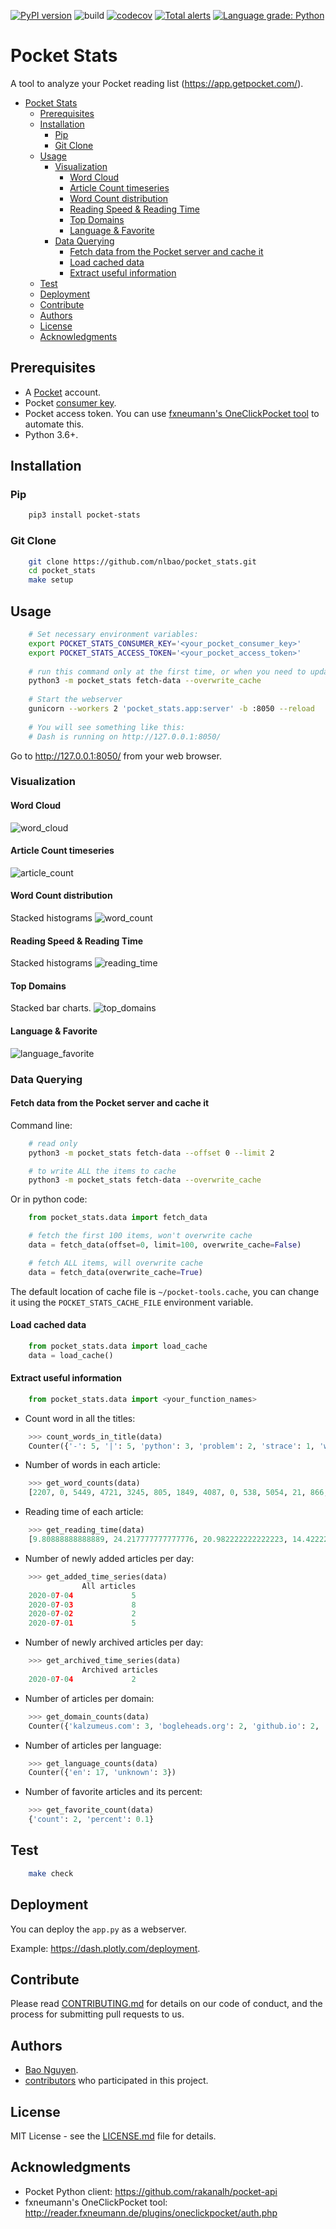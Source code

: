 [![PyPI version](https://badge.fury.io/py/pocket-stats.svg)](https://badge.fury.io/py/pocket-stats)
![build](https://github.com/nlbao/pocket_stats/workflows/build/badge.svg)
[![codecov](https://codecov.io/gh/nlbao/pocket_stats/branch/master/graph/badge.svg)](https://codecov.io/gh/nlbao/pocket_stats)
[![Total alerts](https://img.shields.io/lgtm/alerts/g/nlbao/pocket_stats.svg?logo=lgtm&logoWidth=18)](https://lgtm.com/projects/g/nlbao/pocket_stats/alerts/)
[![Language grade: Python](https://img.shields.io/lgtm/grade/python/g/nlbao/pocket_stats.svg?logo=lgtm&logoWidth=18)](https://lgtm.com/projects/g/nlbao/pocket_stats/context:python)

# Pocket Stats

A tool to analyze your Pocket reading list (https://app.getpocket.com/).

- [Pocket Stats](#pocket-stats)
  - [Prerequisites](#prerequisites)
  - [Installation](#installation)
    - [Pip](#pip)
    - [Git Clone](#git-clone)
  - [Usage](#usage)
    - [Visualization](#visualization)
      - [Word Cloud](#word-cloud)
      - [Article Count timeseries](#article-count-timeseries)
      - [Word Count distribution](#word-count-distribution)
      - [Reading Speed & Reading Time](#reading-speed--reading-time)
      - [Top Domains](#top-domains)
      - [Language & Favorite](#language--favorite)
    - [Data Querying](#data-querying)
      - [Fetch data from the Pocket server and cache it](#fetch-data-from-the-pocket-server-and-cache-it)
      - [Load cached data](#load-cached-data)
      - [Extract useful information](#extract-useful-information)
  - [Test](#test)
  - [Deployment](#deployment)
  - [Contribute](#contribute)
  - [Authors](#authors)
  - [License](#license)
  - [Acknowledgments](#acknowledgments)


## Prerequisites
* A [Pocket](https://app.getpocket.com/) account.
* Pocket [consumer key](https://getpocket.com/developer/apps/new).
* Pocket access token. You can use [fxneumann's OneClickPocket tool](http://reader.fxneumann.de/plugins/oneclickpocket/auth.php) to automate this.
* Python 3.6+.


## Installation
### Pip
```bash
    pip3 install pocket-stats
```

### Git Clone
```bash
    git clone https://github.com/nlbao/pocket_stats.git
    cd pocket_stats
    make setup
```


## Usage

```bash
    # Set necessary environment variables:
    export POCKET_STATS_CONSUMER_KEY='<your_pocket_consumer_key>'
    export POCKET_STATS_ACCESS_TOKEN='<your_pocket_access_token>'
    
    # run this command only at the first time, or when you need to update the data
    python3 -m pocket_stats fetch-data --overwrite_cache
    
    # Start the webserver
    gunicorn --workers 2 'pocket_stats.app:server' -b :8050 --reload
    
    # You will see something like this:
    # Dash is running on http://127.0.0.1:8050/
```
Go to http://127.0.0.1:8050/ from your web browser.

### Visualization
#### Word Cloud
![word_cloud](https://user-images.githubusercontent.com/4289177/87027187-cca22180-c1aa-11ea-89cb-ae1b91493934.png)

#### Article Count timeseries
![article_count](https://user-images.githubusercontent.com/4289177/87027476-38848a00-c1ab-11ea-9115-925dc0660815.png)

#### Word Count distribution
Stacked histograms
![word_count](https://user-images.githubusercontent.com/4289177/87027494-3de1d480-c1ab-11ea-9bfd-ded18cb4025b.png)

#### Reading Speed & Reading Time
Stacked histograms
![reading_time](https://user-images.githubusercontent.com/4289177/87027500-3fab9800-c1ab-11ea-8a57-be4cb7eaf168.png)

#### Top Domains
Stacked bar charts.
![top_domains](https://user-images.githubusercontent.com/4289177/87027511-420df200-c1ab-11ea-85c9-08f08f546caf.png)

#### Language & Favorite
![language_favorite](https://user-images.githubusercontent.com/4289177/87027522-463a0f80-c1ab-11ea-8436-352adc72266b.png)

### Data Querying
#### Fetch data from the Pocket server and cache it
Command line:
```bash
    # read only
    python3 -m pocket_stats fetch-data --offset 0 --limit 2

    # to write ALL the items to cache
    python3 -m pocket_stats fetch-data --overwrite_cache
```

Or in python code:
```python
    from pocket_stats.data import fetch_data

    # fetch the first 100 items, won't overwrite cache
    data = fetch_data(offset=0, limit=100, overwrite_cache=False)

    # fetch ALL items, will overwrite cache
    data = fetch_data(overwrite_cache=True)
```
The default location of cache file is `~/pocket-tools.cache`, you can change it using the `POCKET_STATS_CACHE_FILE` environment variable.

#### Load cached data
```python
    from pocket_stats.data import load_cache
    data = load_cache()
```

#### Extract useful information
``` python
    from pocket_stats.data import <your_function_names>
```

- Count word in all the titles:
```python
    >>> count_words_in_title(data)
    Counter({'-': 5, '|': 5, 'python': 3, 'problem': 2, 'strace': 1, 'wow': 1, 'much': 1, 'syscall': 1, 'martin': 1, 'heinz': 1, 'personal': 1, 'website': 1, '&': 1, 'blog': 1, 'call': 1, 'programmer,': 1})
```

- Number of words in each article:
```python
    >>> get_word_counts(data)
    [2207, 0, 5449, 4721, 3245, 805, 1849, 4087, 0, 538, 5054, 21, 866, 266, 1146, 213, 823, 3551, 787, 0]
```

- Reading time of each article:
```python
    >>> get_reading_time(data)
    [9.80888888888889, 24.217777777777776, 20.982222222222223, 14.422222222222222, 3.577777777777778, 8.217777777777778, 18.164444444444445, 2.391111111111111, 22.462222222222223, 0.09333333333333334, 3.848888888888889, 1.1822222222222223, 5.093333333333334, 0.9466666666666667, 3.6577777777777776, 15.782222222222222, 3.497777777777778]
```

- Number of newly added articles per day:
```python
    >>> get_added_time_series(data) 
                All articles
    2020-07-04             5
    2020-07-03             8
    2020-07-02             2
    2020-07-01             5
```

- Number of newly archived articles per day:
```python
    >>> get_archived_time_series(data)
                Archived articles
    2020-07-04             2
```

- Number of articles per domain:
```python
    >>> get_domain_counts(data)
    Counter({'kalzumeus.com': 3, 'bogleheads.org': 2, 'github.io': 2, 'brendangregg.com': 1, 'martinheinz.dev': 1, 'awealthofcommonsense.com': 1, 'jlcollinsnh.com': 1, 'callan.com': 1, 'engineerseekingfire.com': 1, 'arxiv.org': 1, 'popularmechanics.com': 1, 'dolpages.com': 1, 'economist.com': 1, 'romantomjak.com': 1, 'digitalocean.com': 1, 'deepnote.com': 1})
```

- Number of articles per language:
```python
    >>> get_language_counts(data)
    Counter({'en': 17, 'unknown': 3})
```

- Number of favorite articles and its percent:
```python
    >>> get_favorite_count(data)
    {'count': 2, 'percent': 0.1}
```

## Test
```bash
    make check
```

## Deployment
You can deploy the `app.py` as a webserver.

Example: https://dash.plotly.com/deployment.


## Contribute
Please read [CONTRIBUTING.md](CONTRIBUTING.md) for details on our code of conduct, and the process for submitting pull requests to us.


## Authors
- [Bao Nguyen](https://github.com/nlbao).
- [contributors](https://github.com/nlbao/pocket_stats/contributors) who participated in this project.


## License
MIT License - see the [LICENSE.md](LICENSE) file for details.


## Acknowledgments
- Pocket Python client: https://github.com/rakanalh/pocket-api
- fxneumann's OneClickPocket tool: http://reader.fxneumann.de/plugins/oneclickpocket/auth.php
